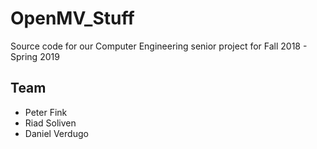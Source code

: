 # OpenMV_Stuff
Source code for our Computer Engineering senior project for Fall 2018 - Spring 2019

## Team
* Peter Fink
* Riad Soliven
* Daniel Verdugo
